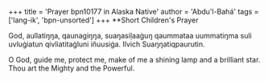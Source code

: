 +++
title = 'Prayer bpn10177 in Alaska Native'
author = 'Abdu'l-Bahá'
tags = ['lang-ik', 'bpn-unsorted']
+++
**Short Children's Prayer

God, aullatiŋŋa, qaunagiŋŋa, suaŋasiḷaaġuŋ qaummataa uummatiŋma suli uvluġiatun qivliatitaġluni iñuusiġa. Ilvich Suaŋŋatiqpaurutin.

O God, guide me, protect me, make of me a shining lamp and a brilliant star. Thou art the Mighty and the Powerful.
